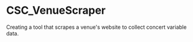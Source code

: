 # CSC_VenueScraper
Creating a tool that scrapes a venue's website to collect concert variable data.
